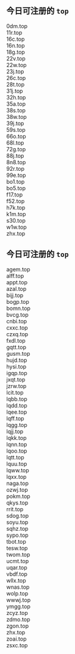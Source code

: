 
## 今日可注册的 `top`
>
0dm.top   
11r.top   
16c.top   
16n.top   
18g.top   
22v.top   
22w.top   
23j.top   
26c.top   
28t.top   
31j.top   
32h.top   
35a.top   
38s.top   
38w.top   
39j.top   
59s.top   
66o.top   
68l.top   
72g.top   
88j.top   
8n8.top   
92r.top   
99e.top   
bo1.top   
bo5.top   
f17.top   
f52.top   
h7k.top   
k1m.top   
s30.top   
w1w.top   
zhx.top   


## 今日可注册的 `top`
>
agem.top   
alff.top   
appt.top   
azal.top   
bijj.top   
bogp.top   
bomn.top   
bvcg.top   
cnbi.top   
cxxc.top   
czxq.top   
fxdl.top   
gqtt.top   
gusm.top   
hujd.top   
hysi.top   
igqp.top   
jxqt.top   
jzrw.top   
lcit.top   
lqbb.top   
lqdd.top   
lqee.top   
lqff.top   
lqgg.top   
lqjj.top   
lqkk.top   
lqnn.top   
lqoo.top   
lqtt.top   
lquu.top   
lqww.top   
lqxx.top   
naga.top   
ozwj.top   
pokm.top   
qkys.top   
rrit.top   
sdog.top   
soyu.top   
sqhz.top   
sypo.top   
tbot.top   
tesw.top   
twom.top   
ucmt.top   
uqar.top   
vbdf.top   
wllx.top   
wnas.top   
wolp.top   
wwwj.top   
ymgg.top   
zcyz.top   
zdmo.top   
zgon.top   
zhx.top   
zoai.top   
zsxc.top   


